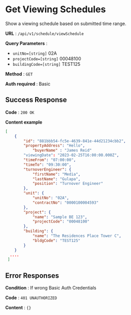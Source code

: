 # Get Viewing Schedules

Show a viewing schedule based on submitted time range.

**URL** : `/api/v1/schedule/viewSchedule`

**Query Parameters** : 

- `unitNo=[string]` 02A
- `projectCode=[string]` 00048100
- `buildingCode=[string]` TEST125

**Method** : `GET`

**Auth required** : Basic


## Success Response

**Code** : `200 OK`

**Content example**

```json
[
	{
		"id": "881bbb54-fc5e-4639-841e-44d21234cbb2",
		"propertyAddress": "Hello",
    		"buyerName" : "James Reid"
		"viewingDate": "2023-02-25T16:00:00.000Z",
		"timeFrom": "07:00:00",
		"timeTo": "09:30:00",
		"turnoverEngineer": {
			"firstName": "Media",
			"lastName": "Gulapa",
			"position": "Turnover Engineer"
		},
		"unit": {
			"unitNo": "02A",
			"contractNo": "0000100004593"
		},
		"project": {
			"name": "Sample BE 123",
			"projectCode": "00048100"
		},
		"building": {
			"name": "The Residences Place Tower C",
			"bldgCode": "TEST125"
		}
	}
  ....
 ]
```

## Error Responses

**Condition** : If wrong Basic Auth Credentials

**Code** : `401 UNAUTHORIZED`

**Content** : `{}`
